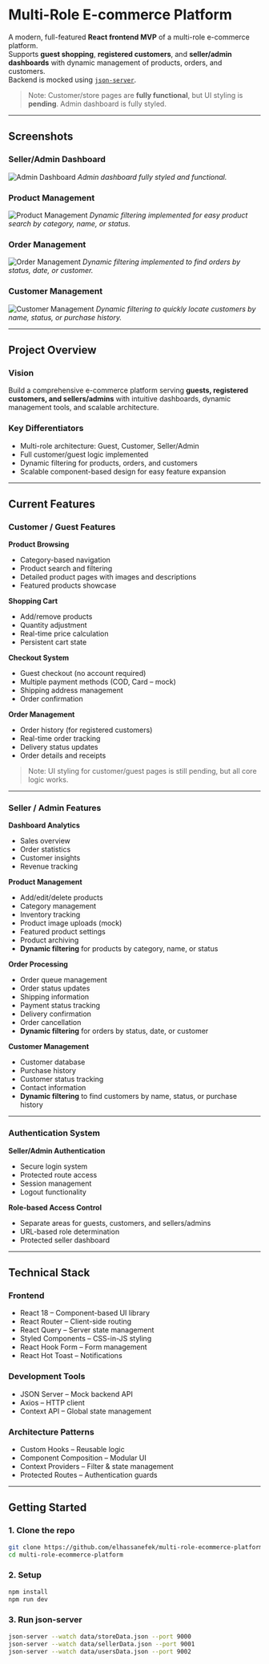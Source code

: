 # Multi-Role E-commerce Platform

A modern, full-featured **React frontend MVP** of a multi-role e-commerce platform.  
Supports **guest shopping**, **registered customers**, and **seller/admin dashboards** with dynamic management of products, orders, and customers.  
Backend is mocked using [`json-server`](https://github.com/typicode/json-server).

> Note: Customer/store pages are **fully functional**, but UI styling is **pending**. Admin dashboard is fully styled.

---

## Screenshots

### Seller/Admin Dashboard

![Admin Dashboard](./screenshots/dashboard.png)
_Admin dashboard fully styled and functional._

### Product Management

![Product Management](./screenshots/products.png)
_Dynamic filtering implemented for easy product search by category, name, or status._

### Order Management

![Order Management](./screenshots/orders.png)
_Dynamic filtering implemented to find orders by status, date, or customer._

### Customer Management

![Customer Management](./screenshots/customers.png)
_Dynamic filtering to quickly locate customers by name, status, or purchase history._

---

## Project Overview

### Vision

Build a comprehensive e-commerce platform serving **guests, registered customers, and sellers/admins** with intuitive dashboards, dynamic management tools, and scalable architecture.

### Key Differentiators

- Multi-role architecture: Guest, Customer, Seller/Admin
- Full customer/guest logic implemented
- Dynamic filtering for products, orders, and customers
- Scalable component-based design for easy feature expansion

---

## Current Features

### Customer / Guest Features

**Product Browsing**

- Category-based navigation
- Product search and filtering
- Detailed product pages with images and descriptions
- Featured products showcase

**Shopping Cart**

- Add/remove products
- Quantity adjustment
- Real-time price calculation
- Persistent cart state

**Checkout System**

- Guest checkout (no account required)
- Multiple payment methods (COD, Card – mock)
- Shipping address management
- Order confirmation

**Order Management**

- Order history (for registered customers)
- Real-time order tracking
- Delivery status updates
- Order details and receipts

> Note: UI styling for customer/guest pages is still pending, but all core logic works.

---

### Seller / Admin Features

**Dashboard Analytics**

- Sales overview
- Order statistics
- Customer insights
- Revenue tracking

**Product Management**

- Add/edit/delete products
- Category management
- Inventory tracking
- Product image uploads (mock)
- Featured product settings
- Product archiving
- **Dynamic filtering** for products by category, name, or status

**Order Processing**

- Order queue management
- Order status updates
- Shipping information
- Payment status tracking
- Delivery confirmation
- Order cancellation
- **Dynamic filtering** for orders by status, date, or customer

**Customer Management**

- Customer database
- Purchase history
- Customer status tracking
- Contact information
- **Dynamic filtering** to find customers by name, status, or purchase history

---

### Authentication System

**Seller/Admin Authentication**

- Secure login system
- Protected route access
- Session management
- Logout functionality

**Role-based Access Control**

- Separate areas for guests, customers, and sellers/admins
- URL-based role determination
- Protected seller dashboard

---

## Technical Stack

### Frontend

- React 18 – Component-based UI library
- React Router – Client-side routing
- React Query – Server state management
- Styled Components – CSS-in-JS styling
- React Hook Form – Form management
- React Hot Toast – Notifications

### Development Tools

- JSON Server – Mock backend API
- Axios – HTTP client
- Context API – Global state management

### Architecture Patterns

- Custom Hooks – Reusable logic
- Component Composition – Modular UI
- Context Providers – Filter & state management
- Protected Routes – Authentication guards

---

## Getting Started

### 1. Clone the repo

```bash
git clone https://github.com/elhassanefek/multi-role-ecommerce-platform.git
cd multi-role-ecommerce-platform
```

### 2. Setup

```bash
npm install
npm run dev
```

### 3. Run json-server

```bash
json-server --watch data/storeData.json --port 9000
json-server --watch data/sellerData.json --port 9001
json-server --watch data/usersData.json --port 9002

```
